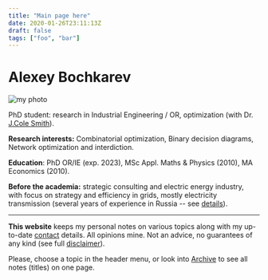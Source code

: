```yaml
---
title: "Main page here"
date: 2020-01-26T23:11:13Z
draft: false
tags: ["foo", "bar"]
---
```

# Alexey Bochkarev
<div class="col-left">
  <img src="/home/AB.JPG" alt="my photo" class="img-av">
</div>

PhD student: research in Industrial Engineering / OR, optimization (with Dr.
[J.Cole Smith](https://eng-cs.syr.edu/directory/?peopleid=14005)).

**Research interests:** Combinatorial optimization, Binary decision diagrams, Network optimization and interdiction.

**Education**: PhD OR/IE (exp. 2023), MSc Appl. Maths & Physics (2010), MA Economics (2010).

**Before the academia:** strategic consulting and electric energy industry, with
focus on strategy and efficiency in grids, mostly electricity transmission
(several years of experience in Russia -- see
[details](https://www.linkedin.com/in/aabochkaryov/)). <hr/>

**This website** keeps my personal notes on various topics along with my
up-to-date [contact](/contact/) details. All opinions mine. Not an advice, no
guarantees of any kind (see full [disclaimer](/terms)).

Please, choose a topic in the header menu, or look into [Archive](/archive/) to see all notes (titles) on one page.
